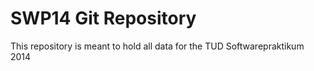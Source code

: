 SWP14 Git Repository
====================

This repository is meant to hold all data for the TUD Softwarepraktikum 2014